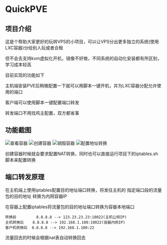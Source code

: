 # QuickPVE

## 项目介绍

这是个帮助大家更好的玩转VPS的小项目，可以让VPS分出更多独立的系统(使用LXC容器)分给别人玩或者合租

但不会去支持kvm虚拟化开机，镜像不好做，不同系统的自动化安装都有所区别，学习成本较高

目前实现的功能如下

主机端安装PVE后稍微配置一下就可以用脚本一键开机，并为LXC容器分配允许使用的端口

客户端可以使用脚本一键配置端口转发

转发端口不用找鸡主配置，双方都省事

## 功能截图

![查看容器](https://user-images.githubusercontent.com/53931809/188633562-eddebfd7-72ee-4c86-8fda-d5934c4078bc.png)
![创建容器](https://user-images.githubusercontent.com/53931809/188633638-0a40df76-0141-4c06-89de-87039efba433.png)
![销毁容器](https://user-images.githubusercontent.com/53931809/188633690-83c820b3-fa1e-4dba-a033-14970411ae77.png)
![配置地址转换](https://user-images.githubusercontent.com/53931809/188633732-31233f68-e92c-4673-8c43-a9ffd802a9c8.png)

创建容器时候就会要求配置NAT转换，同时也可以直接运行项目下的iptables.sh脚本来配置转换

## 端口转发原理

在主机端上使用iptables配置目的地址端口转换，将发往主机的 指定端口段的流量包的目的地址 转换为内网容器IP

在容器上配置iptables将流量包的目的地址端口转换为容器本地端口

```text
转换前			8.8.8.8 --> 123.23.23.23:10022(主机公网IP)
主机转换后	 8.8.8.8 --> 192.168.1.100:10022(容器内网IP)
客户机转换后  8.8.8.8 --> 192.168.1.100:22
```

流量回去的时候会根据nat表自动转换回去
